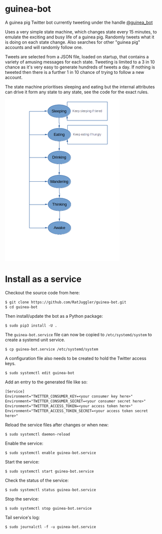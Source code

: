 # guinea-bot
A guinea pig Twitter bot currently tweeting under the handle [@guinea_bot](https://twitter.com/guinea_bot)

Uses a very simple state machine, which changes state every 15 minutes, to emulate the exciting and busy life of a
guinea pig. Randomly tweets what it is doing on each state change. Also searches for other "guinea pig" accounts and 
will randomly follow one. 

Tweets are selected from a JSON file, loaded on startup, that contains a variety of amusing messages for each state.
Tweeting is limited to a 3 in 10 chance as it's very easy to generate hundreds of tweets a day. If nothing is tweeted
then there is a further 1 in 10 chance of trying to follow a new account. 

The state machine prioritises sleeping and eating but the internal attributes can drive it form any state to any state,
see the code for the exact rules.

![Image of Guinea Pig States](https://raw.githubusercontent.com/RatJuggler/guinea-bot/master/go-states.png)

# Install as a service

Checkout the source code from here:
```
$ git clone https://github.com/RatJuggler/guinea-bot.git
$ cd guinea-bot
```
Then install/update the bot as a Python package:
```
$ sudo pip3 install -U .
```
The `guinea-bot.service` file can now be copied to `/etc/systemd/system` to create a systemd unit service. 
```
$ cp guinea-bot.service /etc/systemd/system
```
A configuration file also needs to be created to hold the Twitter access keys.
```
$ sudo systemctl edit guinea-bot
```
Add an entry to the generated file like so:
```
[Service]
Environment="TWITTER_CONSUMER_KEY=<your consumer key here>"
Environment="TWITTER_CONSUMER_SECRET=<your consumer secret here>"
Environment="TWITTER_ACCESS_TOKEN=<your access token here>"
Environment="TWITTER_ACCESS_TOKEN_SECRET=<your access token secret here>"
```
Reload the service files after changes or when new:
```
$ sudo systemctl daemon-reload
```
Enable the service:
```
$ sudo systemctl enable guinea-bot.service
```
Start the service:
```
$ sudo systemctl start guinea-bot.service
```
Check the status of the service:
```
$ sudo systemctl status guinea-bot.service
```
Stop the service:
```
$ sudo systemctl stop guinea-bot.service
```
Tail service's log:
```
$ sudo journalctl -f -u guinea-bot.service
```
